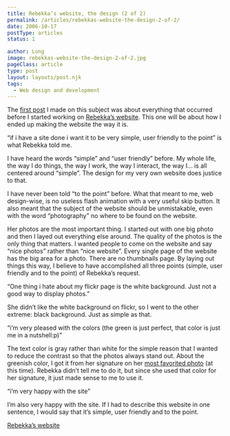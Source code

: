 ```yaml
---
title: Rebekka’s website, the design (2 of 2)
permalink: /articles/rebekkas-website-the-design-2-of-2/
date: 2006-10-17
postType: articles
status: 1

author: Long
image: rebekkas-website-the-design-2-of-2.jpg
pageClass: article
type: post
layout: layouts/post.njk
tags:
  - Web design and development
---
```


The [first post](/articles/rebekkas-website-the-beginnings-1-of-2/) I made on this subject was about everything that occurred before I started working on [Rebekka’s website](http://www.rebekkagudleifs.com/). This one will be about how I ended up making the website the way it is.

“if i have a site done i want it to be very simple, user friendly to the point” is what Rebekka told me.

I have heard the words “simple” and “user friendly” before. My whole life, the way I do things, the way I work, the way I interact, the way I… is all centered around “simple”. The design for my very own website does justice to that.

I have never been told “to the point” before. What that meant to me, web design-wise, is no useless flash animation with a very useful skip button. It also meant that the subject of the website should be unmistakable, even with the word “photography” no where to be found on the website.

Her photos are the most important thing. I started out with one big photo and then I layed out everything else around. The quality of the photos is the only thing that matters. I wanted people to come on the website and say “nice photos” rather than “nice website”. Every single page of the website has the big area for a photo. There are no thumbnails page. By laying out things this way, I believe to have accomplished all three points (simple, user friendly and to the point) of Rebekka’s request.

“One thing i hate about my flickr page is the white background. Just not a good way to display photos.”

She didn’t like the white background on flickr, so I went to the other extreme: black background. Just as simple as that.

“i’m very pleased with the colors (the green is just perfect, that color is just me in a nutshell:p)”

The text color is gray rather than white for the simple reason that I wanted to reduce the contrast so that the photos always stand out. About the greenish color, I got it from her signature on her [most favorited photo](http://www.flickr.com/photos/rebba/32296282/) (at this time). Rebekka didn’t tell me to do it, but since she used that color for her signature, it just made sense to me to use it.

“i’m very happy with the site”

I’m also very happy with the site. If I had to describe this website in one sentence, I would say that it’s simple, user friendly and to the point.

[Rebekka’s website](http://www.rebekkagudleifs.com/)
